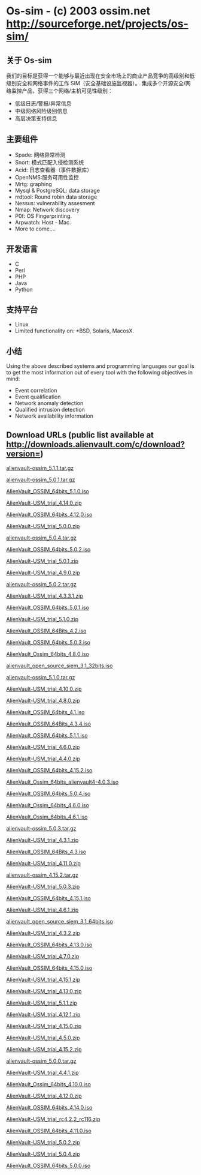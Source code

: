 # Os-sim - (c) 2003 ossim.net <http://sourceforge.net/projects/os-sim/>

## 关于 Os-sim

我们的目标是获得一个能够与最近出现在安全市场上的商业产品竞争的高级别和低级别安全和网络事件的工作 SIM（安全基础设施监视器）。 
集成多个开源安全/网络监控产品，获得三个网络/主机可见性级别：

- 低级日志/警报/异常信息
- 中级网络风险级别信息
- 高层决策支持信息

## 主要组件

- Spade: 网络异常检测
- Snort: 模式匹配入侵检测系统
- Acid: 日志查看器（事件数据库）
- OpenNMS:服务可用性监控
- Mrtg: graphing
- Mysql & PostgreSQL: data storage
- rrdtool: Round robin data storage
- Nessus: vulnerability assesment
- Nmap: Network discovery
- P0f: OS Fingerprinting.
- Arpwatch: Host - Mac.
- More to come....

## 开发语言

- C
- Perl
- PHP
- Java
- Python

## 支持平台

- Linux
- Limited functionality on: *BSD, Solaris, MacosX.

## 小结

Using the above described systems and programming languages our goal is to get
the most information out of every tool with the following objectives in mind:

- Event correlation
- Event qualification
- Network anomaly detection
- Qualified intrusion detection
- Network availability information

## Download URLs (public list available at http://downloads.alienvault.com/c/download?version=)

[alienvault-ossim_5.1.1.tar.gz](http://downloads.alienvault.com/c/download?version=av-source-5.1.1)

[alienvault-ossim_5.0.1.tar.gz](http://downloads.alienvault.com/c/download?version=av-source-5.0.1)

[AlienVault_OSSIM_64bits_5.1.0.iso](http://downloads.alienvault.com/c/download?version=av-ossim-5.1.0)

[AlienVault-USM_trial_4.14.0.zip](http://downloads.alienvault.com/c/download?version=virtual-4.14.0)

[AlienVault_OSSIM_64bits_4.12.0.iso](http://downloads.alienvault.com/c/download?version=4.12.0_64bits)

[AlienVault-USM_trial_5.0.0.zip](http://downloads.alienvault.com/c/download?version=av-trial-5.0.0)

[alienvault-ossim_5.0.4.tar.gz](http://downloads.alienvault.com/c/download?version=av-source-5.0.4)

[AlienVault_OSSIM_64bits_5.0.2.iso](http://downloads.alienvault.com/c/download?version=av-ossim-5.0.2)

[AlienVault-USM_trial_5.0.1.zip](http://downloads.alienvault.com/c/download?version=av-trial-5.0.1)

[AlienVault-USM_trial_4.9.0.zip](http://downloads.alienvault.com/c/download?version=virtual-4.9.0)

[alienvault-ossim_5.0.2.tar.gz](http://downloads.alienvault.com/c/download?version=av-source-5.0.2)

[AlienVault-USM_trial_4.3.3.1.zip](http://downloads.alienvault.com/c/download?version=virtual-4.3.3.1)

[AlienVault_OSSIM_64bits_5.0.1.iso](http://downloads.alienvault.com/c/download?version=av-ossim-5.0.1)

[AlienVault-USM_trial_5.1.0.zip](http://downloads.alienvault.com/c/download?version=av-trial-5.1.0)

[AlienVault_OSSIM_64Bits_4.2.iso](http://downloads.alienvault.com/c/download?version=4.2_64bits)

[AlienVault_OSSIM_64bits_5.0.3.iso](http://downloads.alienvault.com/c/download?version=av-ossim-5.0.3)

[AlienVault_Ossim_64bits_4.8.0.iso](http://downloads.alienvault.com/c/download?version=4.8.0_64bits)

[alienvault_open_source_siem_3.1_32bits.iso](http://downloads.alienvault.com/c/download?version=3.1_32bits)

[alienvault-ossim_5.1.0.tar.gz](http://downloads.alienvault.com/c/download?version=av-source-5.1.0)

[AlienVault-USM_trial_4.10.0.zip](http://downloads.alienvault.com/c/download?version=virtual-4.10.0)

[AlienVault-USM_trial_4.8.0.zip](http://downloads.alienvault.com/c/download?version=virtual-4.8.0)

[AlienVault_OSSIM_64bits_4.1.iso](http://downloads.alienvault.com/c/download?version=4.1_64bits)

[AlienVault_OSSIM_64Bits_4.3.4.iso](http://downloads.alienvault.com/c/download?version=4.3.4_64bits)

[AlienVault_OSSIM_64bits_5.1.1.iso](http://downloads.alienvault.com/c/download?version=av-ossim-5.1.1)

[AlienVault-USM_trial_4.6.0.zip](http://downloads.alienvault.com/c/download?version=virtual-4.6.0)

[AlienVault-USM_trial_4.4.0.zip](http://downloads.alienvault.com/c/download?version=virtual-4.4.0)

[AlienVault_OSSIM_64bits_4.15.2.iso](http://downloads.alienvault.com/c/download?version=4.15.2_64bits)

[AlienVault_Ossim_64bits_alienvault4-4.0.3.iso](http://downloads.alienvault.com/c/download?version=4_64bits)

[AlienVault_OSSIM_64bits_5.0.4.iso](http://downloads.alienvault.com/c/download?version=av-ossim-5.0.4)

[AlienVault_Ossim_64bits_4.6.0.iso](http://downloads.alienvault.com/c/download?version=4.6.0_64bits)

[AlienVault_Ossim_64bits_4.6.1.iso](http://downloads.alienvault.com/c/download?version=4.6.1_64bits)

[alienvault-ossim_5.0.3.tar.gz](http://downloads.alienvault.com/c/download?version=av-source-5.0.3)

[AlienVault-USM_trial_4.3.1.zip](http://downloads.alienvault.com/c/download?version=virtual-4.3.1)

[AlienVault_OSSIM_64Bits_4.3.iso](http://downloads.alienvault.com/c/download?version=4.3_64bits)

[AlienVault-USM_trial_4.11.0.zip](http://downloads.alienvault.com/c/download?version=virtual-4.11.0)

[alienvault-ossim_4.15.2.tar.gz](http://downloads.alienvault.com/c/download?version=source-4.15.2)

[AlienVault-USM_trial_5.0.3.zip](http://downloads.alienvault.com/c/download?version=av-trial-5.0.3)

[AlienVault_OSSIM_64bits_4.15.1.iso](http://downloads.alienvault.com/c/download?version=4.15.1_64bits)

[AlienVault-USM_trial_4.6.1.zip](http://downloads.alienvault.com/c/download?version=virtual-4.6.1)

[alienvault_open_source_siem_3.1_64bits.iso](http://downloads.alienvault.com/c/download?version=3.1_64bits)

[AlienVault-USM_trial_4.3.2.zip](http://downloads.alienvault.com/c/download?version=virtual-4.3.2)

[AlienVault_OSSIM_64bits_4.13.0.iso](http://downloads.alienvault.com/c/download?version=4.13.0_64bits)

[AlienVault-USM_trial_4.7.0.zip](http://downloads.alienvault.com/c/download?version=virtual-4.7.0)

[AlienVault_OSSIM_64bits_4.15.0.iso](http://downloads.alienvault.com/c/download?version=4.15.0_64bits)

[AlienVault-USM_trial_4.15.1.zip](http://downloads.alienvault.com/c/download?version=virtual-4.15.1)

[AlienVault-USM_trial_4.13.0.zip](http://downloads.alienvault.com/c/download?version=virtual-4.13.0)

[AlienVault-USM_trial_5.1.1.zip](http://downloads.alienvault.com/c/download?version=av-trial-5.1.1)

[AlienVault-USM_trial_4.12.1.zip](http://downloads.alienvault.com/c/download?version=virtual-4.12.1)

[AlienVault-USM_trial_4.15.0.zip](http://downloads.alienvault.com/c/download?version=virtual-4.15.0)

[AlienVault-USM_trial_4.5.0.zip](http://downloads.alienvault.com/c/download?version=virtual-4.5.0)

[AlienVault-USM_trial_4.15.2.zip](http://downloads.alienvault.com/c/download?version=virtual-4.15.2)

[alienvault-ossim_5.0.0.tar.gz](http://downloads.alienvault.com/c/download?version=av-source-5.0.0)

[AlienVault-USM_trial_4.4.1.zip](http://downloads.alienvault.com/c/download?version=virtual-4.4.1)

[AlienVault_Ossim_64bits_4.10.0.iso](http://downloads.alienvault.com/c/download?version=4.10.0_64bits)

[AlienVault-USM_trial_4.12.0.zip](http://downloads.alienvault.com/c/download?version=virtual-4.12.0)

[AlienVault_OSSIM_64bits_4.14.0.iso](http://downloads.alienvault.com/c/download?version=4.14.0_64bits)

[AlienVault-USM_trial_rc4.2.2_rc116.zip](http://downloads.alienvault.com/c/download?version=virtual-4.2.1)

[AlienVault_OSSIM_64bits_4.11.0.iso](http://downloads.alienvault.com/c/download?version=4.11.0_64bits)

[AlienVault-USM_trial_5.0.2.zip](http://downloads.alienvault.com/c/download?version=av-trial-5.0.2)

[AlienVault-USM_trial_5.0.4.zip](http://downloads.alienvault.com/c/download?version=av-trial-5.0.4)

[AlienVault_OSSIM_64bits_5.0.0.iso](http://downloads.alienvault.com/c/download?version=av-ossim-5.0.0)

